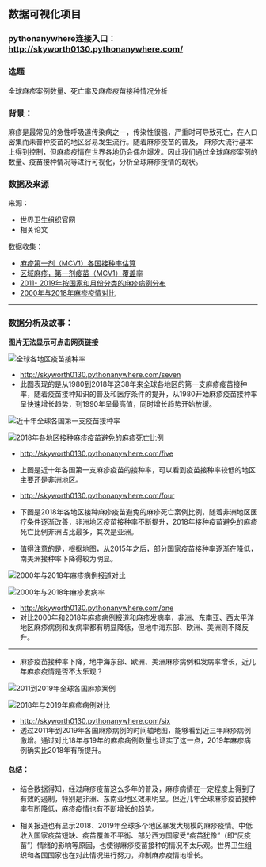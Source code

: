 ## 数据可视化项目

### pythonanywhere连接入口：http://skyworth0130.pythonanywhere.com/

### 选题
全球麻疹案例数量、死亡率及麻疹疫苗接种情况分析

### 背景：
麻疹是最常见的急性呼吸道传染病之一，传染性很强，严重时可导致死亡，在人口密集而未普种疫苗的地区容易发生流行。随着麻疹疫苗的普及，
麻疹大流行基本上得到控制，但麻疹疫情在世界各地仍会偶尔爆发。因此我们通过全球麻疹案例的数量、疫苗接种情况等进行可视化，分析全球麻疹疫情的现状。


### 数据及来源

来源：
- 世界卫生组织官网
- 相关论文

数据收集：
- [麻疹第一剂（MCV1）各国接种率估算](http://http://apps.who.int/gho/data/node.main.A826?lang=en)
- [区域麻疹，第一剂疫苗（MCV1）覆盖率](http://apps.who.int/gho/data/view.main.81100?lang=en)
- [2011- 2019年按国家和月份分类的麻疹病例分布](https://www.who.int/immunization/monitoring_surveillance/burden/vpd/surveillance_type/active/measles_monthlydata/en/)
- [2000年与2018年麻疹疫情对比](https://s3.amazonaws.com/wp-agility2/measles/wp-content/uploads/2019/12/Progress-Toward-Regional-Measles-Elimination-2018.pdf)

---

### 数据分析及故事：
**图片无法显示可点击网页链接**

![全球各地区疫苗接种率](https://upload-images.jianshu.io/upload_images/9779994-c5cc3c414577f3af.png?imageMogr2/auto-orient/strip%7CimageView2/2/w/1240)

- http://skyworth0130.pythonanywhere.com/seven
- 此图表现的是从1980到2018年这38年来全球各地区的第一支麻疹疫苗接种率，随着疫苗接种知识的普及和医疗条件的提升，从1980开始麻疹疫苗接种率呈快速增长趋势，到1990年呈最高值，同时增长趋势开始放缓。

![近十年全球各国第一支疫苗接种率](https://upload-images.jianshu.io/upload_images/9779994-aff25c44cb65a727.png?imageMogr2/auto-orient/strip%7CimageView2/2/w/1240)



![2018年各地区接种麻疹疫苗避免的麻疹死亡比例](https://upload-images.jianshu.io/upload_images/9779994-f66ab5f8fa80d034.png?imageMogr2/auto-orient/strip%7CimageView2/2/w/1240)

- http://skyworth0130.pythonanywhere.com/five 
- 上图是近十年各国第一支麻疹疫苗的接种率，可以看到疫苗接种率较低的地区主要还是非洲地区。
- http://skyworth0130.pythonanywhere.com/four 
- 下图是2018年各地区接种麻疹疫苗避免的麻疹死亡案例比例，随着非洲地区医疗条件逐渐改善，非洲地区疫苗接种率不断提升，2018年接种疫苗避免的麻疹死亡比例非洲占比最多，其次是亚洲。

- 值得注意的是，根据地图，从2015年之后，部分国家疫苗接种率逐渐在降低，南美洲接种率下降得较为明显。


![2000年与2018年麻疹病例报道对比](https://upload-images.jianshu.io/upload_images/9779994-9f46471045072ac1.png?imageMogr2/auto-orient/strip%7CimageView2/2/w/1240)

![2000年与2018年麻疹发病率](https://upload-images.jianshu.io/upload_images/9779994-1ba7783ba14ae59b.png?imageMogr2/auto-orient/strip%7CimageView2/2/w/1240)



- http://skyworth0130.pythonanywhere.com/one 
- 对比2000年和2018年麻疹病例报道和麻疹发病率，非洲、东南亚、西太平洋地区麻疹病例和发病率都有明显降低，但地中海东部、欧洲、美洲则不降反升。

---

- 麻疹疫苗接种率下降，地中海东部、欧洲、美洲麻疹病例和发病率增长，近几年麻疹疫情是否不太乐观？



![2011到2019年全球各国麻疹案例](https://upload-images.jianshu.io/upload_images/9779994-615bd5750578d224.png?imageMogr2/auto-orient/strip%7CimageView2/2/w/1240)


![2018年与2019年麻疹病例对比](https://upload-images.jianshu.io/upload_images/9779994-6db45a704c32bc64.png?imageMogr2/auto-orient/strip%7CimageView2/2/w/1240)


 -  http://skyworth0130.pythonanywhere.com/six 
 - 透过2011年到2019年各国麻疹病例的时间轴地图，能够看到近三年麻疹病例激增。通过对比18年与19年的麻疹病例数量也证实了这一点，2019年麻疹病例确实比2018年有所提升。


#### 总结：
- 结合数据得知，经过麻疹疫苗这么多年的普及，麻疹病情在一定程度上得到了有效的遏制，特别是非洲、东南亚地区效果明显。但近几年全球麻疹疫苗接种率有所降低，麻疹疫情也有不断增长的趋势。

- 相关报道也有显示2018、2019年全球多个地区暴发大规模的麻疹疫情。中低收入国家疫苗短缺、疫苗覆盖不平衡、部分西方国家受“疫苗犹豫”（即“反疫苗”）情绪的影响等原因，也使得麻疹疫苗接种的情况不太乐观。世界卫生组织和各国国家也在对此情况进行努力，抑制麻疹疫情地增长。
